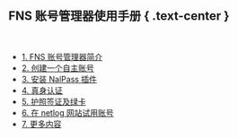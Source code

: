 FNS 账号管理器使用手册 { .text-center }
----------------------

&nbsp;

- [1. FNS 账号管理器简介](#1)
- [2. 创建一个自主账号](#2)
- [3. 安装 NalPass 插件](#3)
- [4. 真身认证](#4)
- [5. 护照签证及绿卡](#5)
- [6. 在 netlog 网站试用账号](#6)
- [7. 更多内容](#7)
